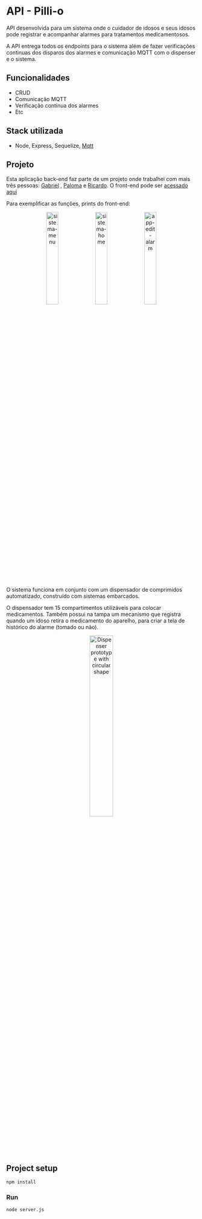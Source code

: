 # API - Pilli-o

API desenvolvida para um sistema onde o cuidador de idosos e seus idosos pode registrar e acompanhar alarmes para tratamentos medicamentosos.

A API entrega todos os endpoints para o sistema além de fazer verificações continuas dos disparos dos alarmes e comunicação MQTT com o dispenser e o sistema.

## Funcionalidades

- CRUD
- Comunicação MQTT
- Verificação contínua dos alarmes
- Etc

## Stack utilizada

- Node, Express, Sequelize, [Mqtt](https://mqtt.org/)

## Projeto
Esta aplicação back-end faz parte de um projeto onde trabalhei com mais três pessoas: [Gabriel](https://github.com/mogba) , [Paloma](https://github.com/Paloma-Marian) e [Ricardo](https://github.com/ricardo-14).
O front-end pode ser [acessado aqui](https://github.com/mogba/pillio)

Para exemplificar as funções, prints do front-end:
<p align="center">
  <img
    width="25%"
    alt="sistema-menu"
    src="https://user-images.githubusercontent.com/56984939/175789879-7a5b88ee-ef67-45d5-9a8e-725dedd27fea.png"
  >
  <img
    width="25%"
    alt="sistema-home"
    src="https://user-images.githubusercontent.com/56984939/175789890-57a6b942-bfe5-49fc-9fce-2063fb71211b.png"
  >
  <img
    width="25%"
    alt="app-edit-alarm"
    src="https://user-images.githubusercontent.com/56984939/175789908-1a444535-4eae-4da8-bb2e-7659db9ba412.png"
  >
</p>

O sistema funciona em conjunto com um dispensador de comprimidos automatizado, construído com sistemas embarcados.

O dispensador tem 15 compartimentos utilizáveis para colocar medicamentos. Também possui na tampa um mecanismo que registra quando um idoso retira o medicamento do aparelho, para criar a tela de histórico do alarme (tomado ou não).

<p align="center">
  <img
    width="35%"
    alt="Dispenser prototype with circular shape"
    src="https://user-images.githubusercontent.com/56984939/175790549-d4c8776e-41c4-46e5-bc72-2e3f99bc8b58.png"
  >
</p>

## Project setup
```
npm install
```

### Run
```
node server.js
```